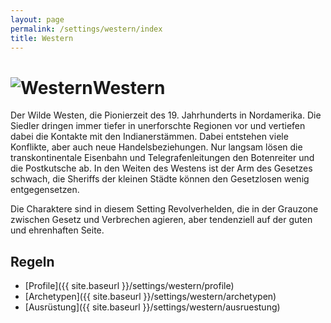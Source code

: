 ```yaml
---
layout: page
permalink: /settings/western/index
title: Western
---
```


<h1 class="titelimg"><img alt="Western" src="{{ site.baseurl }}/assets/images/icons/western.png"/>Western</h1>
Der Wilde Westen, die Pionierzeit des 19. Jahrhunderts in Nordamerika. Die Siedler dringen immer tiefer in unerforschte Regionen vor und vertiefen dabei die Kontakte mit den Indianerstämmen. Dabei entstehen viele Konflikte, aber auch neue Handelsbeziehungen. Nur langsam lösen die transkontinentale Eisenbahn und Telegrafenleitungen den Botenreiter und die Postkutsche ab. In den Weiten des Westens ist der Arm des Gesetzes schwach, die Sheriffs der kleinen Städte können den Gesetzlosen wenig entgegensetzen.

Die Charaktere sind in diesem Setting Revolverhelden, die in der Grauzone zwischen Gesetz und Verbrechen agieren, aber tendenziell auf der guten und ehrenhaften Seite.

## Regeln

- [Profile]({{ site.baseurl }}/settings/western/profile)
- [Archetypen]({{ site.baseurl }}/settings/western/archetypen)
- [Ausrüstung]({{ site.baseurl }}/settings/western/ausruestung)

